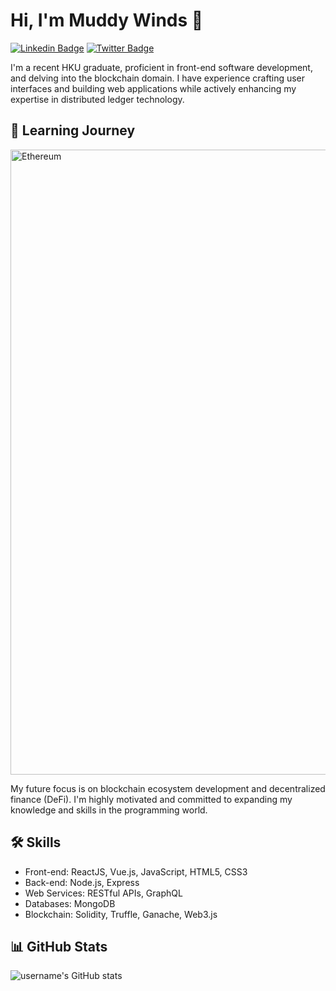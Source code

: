 # Hi, I'm Muddy Winds 👋

[![Linkedin Badge](https://img.shields.io/badge/-lucaswmy-blue?style=flat&logo=Linkedin&logoColor=white&link=https://www.linkedin.com/in/lucaswmy/)](https://www.linkedin.com/in/lucaswmy/)
[![Twitter Badge](https://img.shields.io/badge/-@MuddyWinds-1ca0f1?style=flat&labelColor=1ca0f1&logo=twitter&logoColor=white&link=https://twitter.com/MuddyWinds)](https://twitter.com/MuddyWinds)

I'm a recent HKU graduate, proficient in front-end software development, and delving into the blockchain domain. I have experience crafting user interfaces and building web applications while actively enhancing my expertise in distributed ledger technology.

## 🌱 Learning Journey
<img src="https://user-images.githubusercontent.com/90823283/247851136-bc1dd0ba-e19b-4084-8caa-04e1589ab688.jpg" alt="Ethereum" width="1000">


My future focus is on blockchain ecosystem development and decentralized finance (DeFi). I'm highly motivated and committed to expanding my knowledge and skills in the programming world.

## 🛠 Skills

- Front-end: ReactJS, Vue.js, JavaScript, HTML5, CSS3
- Back-end: Node.js, Express
- Web Services: RESTful APIs, GraphQL
- Databases: MongoDB
- Blockchain: Solidity, Truffle, Ganache, Web3.js
  
## 📊 GitHub Stats

![username's GitHub stats](https://github-readme-stats.vercel.app/api?username=MuddyWinds&show_icons=true&theme=radical)
